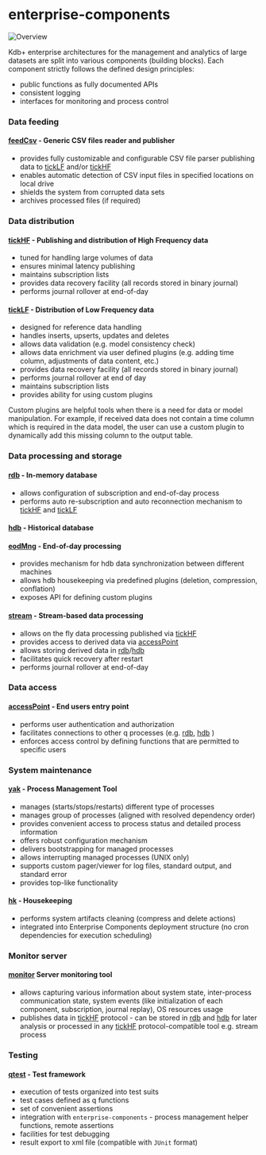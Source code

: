 # **enterprise-components**
![Overview](../doc/img/Slide5.PNG)

Kdb+ enterprise architectures for the management and analytics of large datasets are split into
various components (building blocks). Each component strictly follows the defined design principles:
- public functions as fully documented APIs
- consistent logging
- interfaces for monitoring and process control

### Data feeding

#### [feedCsv](feedCsv) - Generic CSV files reader and publisher
  - provides fully customizable and configurable CSV file parser publishing data to [tickLF](tickLF)
    and/or [tickHF](tickHF)
  - enables automatic detection of CSV input files in specified locations on local drive
  - shields the system from corrupted data sets
  - archives processed files (if required)

### Data distribution

#### [tickHF](tickHF) - Publishing and distribution of High Frequency data
  - tuned for handling large volumes of data
  - ensures minimal latency publishing
  - maintains subscription lists
  - provides data recovery facility (all records stored in binary journal) 
  - performs journal rollover at end-of-day

#### [tickLF](tickLF) - Distribution of Low Frequency data
  - designed for reference data handling 
  - handles inserts, upserts, updates and deletes
  - allows data validation (e.g. model consistency check)
  - allows data enrichment via user defined plugins (e.g. adding time column, adjustments of data
    content, etc.)
  - provides data recovery facility (all records stored in binary journal)
  - performs journal rollover at end of day
  - maintains subscription lists
  - provides ability for using custom plugins

Custom plugins are helpful tools when there is a need for data or model manipulation. For example,
if received data does not contain a time column which is required in the data model, the user can
use a custom plugin to dynamically add this missing column to the output table.

### Data processing and storage

#### [rdb](rdb) - In-memory database 
  - allows configuration of subscription and end-of-day process
  - performs auto re-subscription and auto reconnection mechanism to [tickHF](tickHF) and [tickLF](tickLF)
  
#### [hdb](hdb) - Historical database

#### [eodMng](eodMng) - End-of-day processing
  - provides mechanism for hdb data synchronization between different machines
  - allows hdb housekeeping via predefined plugins (deletion, compression, conflation)
  - exposes API for defining custom plugins
  
#### [stream](stream) - Stream-based data processing
  - allows on the fly data processing published via [tickHF](tickHF)
  - provides access to derived data via [accessPoint](accessPoint)
  - allows storing derived data in [rdb](rdb)/[hdb](hdb)
  - facilitates quick recovery after restart
  - performs journal rollover at end-of-day

### Data access

#### [accessPoint](accessPoint) - End users entry point
 - performs user authentication and authorization
 - facilitates connections to other q processes (e.g.  [rdb](rdb),  [hdb](hdb) )
 - enforces access control by defining functions that are permitted to specific users

### System maintenance

#### [yak](https://github.com/exxeleron/yak/) - Process Management Tool
  - manages (starts/stops/restarts) different type of processes
  - manages group of processes (aligned with resolved dependency order)
  - provides convenient access to process status and detailed process information
  - offers robust configuration mechanism
  - delivers bootstrapping for managed processes
  - allows interrupting managed processes (UNIX only)
  - supports custom pager/viewer for log files, standard output, and standard error
  - provides top-like functionality
  
#### [hk](hk) - Housekeeping
  - performs system artifacts cleaning (compress and delete actions)
  - integrated into Enterprise Components deployment structure (no cron dependencies for execution
  scheduling)

### Monitor server

#### [monitor](monitor) Server monitoring tool
  - allows capturing various information about system state, inter-process communication state,
    system events (like initialization of each component, subscription, journal replay), OS
    resources usage
  - publishes data in [tickHF](tickHF) protocol - can be stored in [rdb](rdb) and [hdb](hdb) for later analysis or
    processed in any [tickHF](tickHF) protocol-compatible tool e.g. stream process

### Testing

#### [qtest](qtest) - Test framework
  - execution of tests organized into test suits
  - test cases defined as q functions
  - set of convenient assertions
  - integration with `enterprise-components` - process management helper functions, remote assertions
  - facilities for test debugging
  - result export to xml file (compatible with `JUnit` format)

